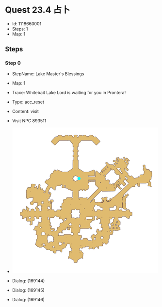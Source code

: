 # Quest 23.4 占卜

- Id: 1118660001
- Steps: 1
- Map: 1

## Steps

### Step 0
- StepName:  Lake Master's Blessings
- Map:  1
- Trace:  Whitebait Lake Lord is waiting for you in Prontera!
- Type:  acc_reset
- Content:  visit
- Visit NPC 893511

- ![images/1118660001_0.png](images/1118660001_0.png)
- Dialog: (169144)
- Dialog: (169145)
- Dialog: (169146)


